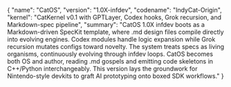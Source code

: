 {
  "name": "CatOS",
  "version": "1.0X-infdev",
  "codename": "IndyCat-Origin",
  "kernel": "CatKernel v0.1 with GPTLayer, Codex hooks, Grok recursion, and Markdown-spec pipeline",
  "summary": "CatOS 1.0X infdev boots as a Markdown-driven SpecKit template, where .md design files compile directly into evolving engines. Codex modules handle logic expansion while Grok recursion mutates configs toward novelty. The system treats specs as living organisms, continuously evolving through infdev loops. CatOS becomes both OS and author, reading .md gospels and emitting code skeletons in C++/Python interchangeably. This version lays the groundwork for Nintendo-style devkits to graft AI prototyping onto boxed SDK workflows."
}
